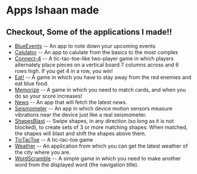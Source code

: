 #  Apps Ishaan made

## Checkout, Some of the applications I made!!

- [BlueEvents](https://jeherillajanwar.github.io/BlueEvents1/) -- An app to note down your upcoming events
- [Calulator](https://jeherillajanwar.github.io/Calculator1/) -- An app to calulate from the basics to the most complex
- [Connect-4](https://jeherillajanwar.github.io/Connect-41/) -- A tic-tac-toe-like two-player game in which players alternately place pieces on a vertical board 7 columns across and 6 rows high. If you get 4 in a row, you win!
- [Eat!](https://jeherillajanwar.github.io/Eat1/) -- A game in which you have to stay away from the red enemies and eat blue food. 
- [Memorize](https://jeherillajanwar.github.io/Memorize1/) -- A game in which you need to match cards, and when you do so your score increases!
- [News](https://jeherillajanwar.github.io/News1/) -- An app that will fetch the latest news.
- [Seismometer](https://jeherillajanwar.github.io/Seismometer1/) -- An app in which device motion sensors measure vibrations near the device just like a real seismometer.
- [ShapesBlast](https://www.chess.com) -- Swipe shapes, in any direction (so long as it is not blocked), to create sets of 3 or more matching shapes. When matched, the shapes will blast and shift the shapes above them.
- [TicTacToe](https://www.chess.com) -- A tic-tac-toe game
- [Weather](https://www.chess.com) -- An application from which you can get the latest weather of the city where you are.
- [WordScramble](https://www.chess.com) -- A simple game in which you need to make another word from the displayed word (the navigation title).

